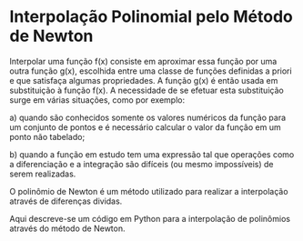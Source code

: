 # Interpolação Polinomial pelo Método de Newton

Interpolar uma função f(x) consiste em aproximar essa função por uma outra função g(x), escolhida entre uma classe de funções definidas a priori e que satisfaça algumas
propriedades. A função g(x) é então usada em substituição à função f(x). A necessidade de se efetuar esta substituição surge em várias situações, como por exemplo:

a) quando são conhecidos somente os valores numéricos da função para um conjunto de pontos e é necessário calcular o valor da função em um ponto não tabelado;

b) quando a função em estudo tem uma expressão tal que operações como a diferenciação e a integração são difíceis (ou mesmo impossíveis) de serem realizadas.

O polinômio de Newton é um método utilizado para realizar a interpolação através de diferenças dividas.

Aqui descreve-se um código em Python para a interpolação de polinômios através do método de Newton.
